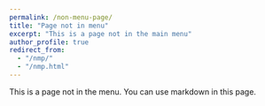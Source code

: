 ```yaml
---
permalink: /non-menu-page/
title: "Page not in menu"
excerpt: "This is a page not in the main menu"
author_profile: true
redirect_from: 
  - "/nmp/"
  - "/nmp.html"
---
```


This is a page not in the menu. You can use markdown in this page.
